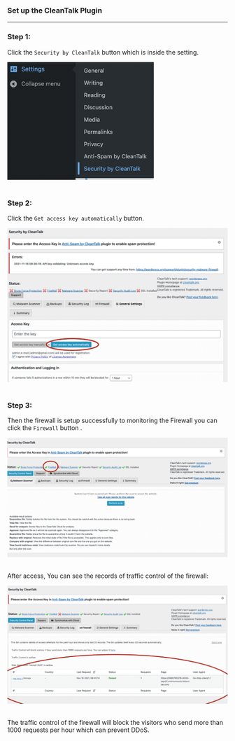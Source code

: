 ### **Set up the CleanTalk Plugin**
---
### **Step 1:** 
Click the `Security by CleanTalk` button which is inside the setting.

![Image](./assets/ClickBtn.png)
<br></br>

### **Step 2:** 
Click the `Get access key automatically` button.

![Image](./assets/GetKey.png)
<br></br>

### **Step 3:** 
Then the firewall is setup successfully to monitoring the Firewall you can click the `Firewall` button .

![Image](./assets/FirewallAccess.png)
<br></br>

After access, You can see the records of traffic control of the firewall:

![Image](./assets/TrafficContralRecord.png)
<br></br>

The traffic control of the firewall will block the visitors who send more than 1000 requests per hour which can prevent DDoS.